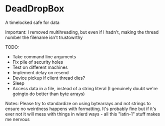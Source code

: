 # DeadDropBox
A timelocked safe for data

Important: I removed multihreading, but even if I hadn't, making the thread number the filename isn't trustowrthy

TODO:
 - Take command line arguments
 - Fix pile of security holes
 - Test on different machines
 - Implement delay on resend
 - Device pickup if client thread dies?
 - Sleep
 - Access data in a file, instead of a string literal (I genuinely doubt we're goingto do better than byte arrays)

Notes: Please try to standardize on using bytearrays and not strings to ensure no weirdness happens with formatting. It's probably fine but if it's ever not it will mess with things in wierd ways - all this "latin-1" stuff makes me nervous
